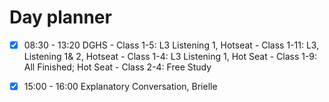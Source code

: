 # Day planner

- [x] 08:30 - 13:20 DGHS
    \- Class 1-5: L3 Listening 1, Hotseat
    \- Class 1-11: L3, Listening 1& 2, Hotseat
    \- Class 1-4: L3 Listening 1, Hot Seat
    \- Class 1-9: All Finished; Hot Seat
    \- Class 2-4: Free Study
- [x] 15:00 - 16:00 Explanatory Conversation, Brielle


